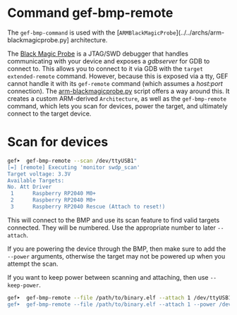 # Command gef-bmp-remote

The `gef-bmp-command` is used with the [`ARMBlackMagicProbe`](../../archs/arm-blackmagicprobe.py]
architecture.

The [Black Magic Probe](https://black-magic.org/) is a JTAG/SWD debugger that handles communicating
with your device and exposes a _gdbserver_ for GDB to connect to. This allows you to connect to it
via GDB with the `target extended-remote` command. However, because this is exposed via a tty, GEF
cannot handle it with its `gef-remote` command (which assumes a _host:port_ connection). The
[arm-blackmagicprobe.py](../../archs/arm-blackmagicprobe.py) script offers a way around this. It
creates a custom ARM-derived `Architecture`, as well as the `gef-bmp-remote` command, which lets you
scan for devices, power the target, and ultimately connect to the target device.

# Scan for devices

```bash
gef➤  gef-bmp-remote --scan /dev/ttyUSB1"
[=] [remote] Executing 'monitor swdp_scan'
Target voltage: 3.3V
Available Targets:
No. Att Driver
 1      Raspberry RP2040 M0+
 2      Raspberry RP2040 M0+
 3      Raspberry RP2040 Rescue (Attach to reset!)
```

This will connect to the BMP and use its scan feature to find valid targets connected. They will be
numbered. Use the appropriate number to later `--attach`.

If you are powering the device through the BMP, then make sure to add the `--power` arguments,
otherwise the target may not be powered up when you attempt the scan.

If you want to keep power between scanning and attaching, then use `--keep-power`.

```bash
gef➤  gef-bmp-remote --file /path/to/binary.elf --attach 1 /dev/ttyUSB1",
gef➤  gef-bmp-remote --file /path/to/binary.elf --attach 1 --power /dev/ttyUSB1",
```
